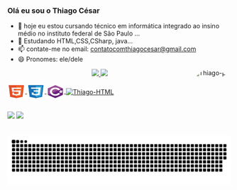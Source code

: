 ### Olá eu sou o Thiago César


- 🔭 hoje eu estou cursando técnico em informática integrado ao insino médio no instituto federal de São Paulo  ...
- 🌱 Estudando HTML,CSS,CSharp, java...
- 📫 contate-me no email: contatocomthiagocesar@gmail.com
- 😄 Pronomes: ele/dele

<div align="center">
  <a href="https://github.com/Lug7">
  <img height="180em" src="https://github-readme-stats.vercel.app/api?username=Lug7&show_icons=true&theme=tokyonight&include_all_commits=true&count_private=true"/>
  <img height="180em" src="https://github-readme-stats.vercel.app/api/top-langs/?username=Lug7&layout=compact&langs_count=7&theme=tokyonight"/>
  <img align="right" alt="Thiago-pic" height="150" style="border-radius:70px;"src="https://cdn.discordapp.com/attachments/798733917879795715/982680196127809587/download20220606131907.png?width=676&height=676">
</div>
<div style="display: inline_block"><br>

  <img align="center" alt="Thiago-HTML" height="30" width="40" src="https://raw.githubusercontent.com/devicons/devicon/master/icons/html5/html5-original.svg">
  <img align="center" alt="Thiago-CSS" height="30" width="40" src="https://raw.githubusercontent.com/devicons/devicon/master/icons/css3/css3-original.svg">
  <img align="center" alt="Thiago-Csharp" height="30" width="40" src="https://raw.githubusercontent.com/devicons/devicon/master/icons/csharp/csharp-original.svg">
  <img align="center" alt="Thiago-HTML" height="30" width="40" src="https://cdn.jsdelivr.net/gh/devicons/devicon/icons/java/java-plain.svg"/>


</div>
  
  ##
  
  <div>
     <a href="https://www.linkedin.com/in/thiago-césar-328092236/" target="_blank"><img src="https://img.shields.io/badge/-LinkedIn-%230077B5?style=for-the-badge&logo=linkedin&logoColor=white" target="_blank"></a> 
     <a href = "mailto:contatocomthiagocesar@gmail.com"><img src="https://img.shields.io/badge/-Gmail-%23333?style=for-the-badge&logo=gmail&logoColor=white" target="_blank"></a>
  </div>
  
  ##
  

  ![snake gif](https://github.com/Lug7/Lug7/blob/output/github-contribution-grid-snake.svg)
 
